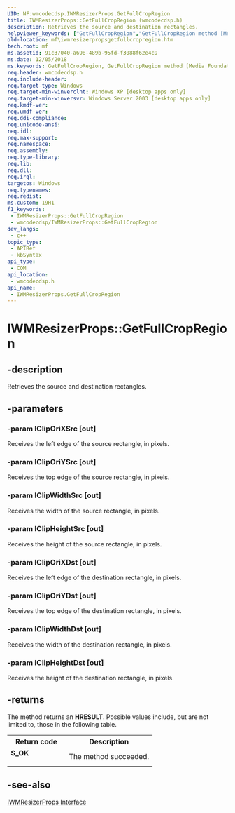 ```yaml
---
UID: NF:wmcodecdsp.IWMResizerProps.GetFullCropRegion
title: IWMResizerProps::GetFullCropRegion (wmcodecdsp.h)
description: Retrieves the source and destination rectangles.
helpviewer_keywords: ["GetFullCropRegion","GetFullCropRegion method [Media Foundation]","GetFullCropRegion method [Media Foundation]","IWMResizerProps interface","IWMResizerProps interface [Media Foundation]","GetFullCropRegion method","IWMResizerProps.GetFullCropRegion","IWMResizerProps::GetFullCropRegion","codecapi.iwmresizerpropsgetfullcropregion","mf.iwmresizerpropsgetfullcropregion","wmcodecdsp/IWMResizerProps::GetFullCropRegion"]
old-location: mf\iwmresizerpropsgetfullcropregion.htm
tech.root: mf
ms.assetid: 91c37040-a698-489b-95fd-f3088f62e4c9
ms.date: 12/05/2018
ms.keywords: GetFullCropRegion, GetFullCropRegion method [Media Foundation], GetFullCropRegion method [Media Foundation],IWMResizerProps interface, IWMResizerProps interface [Media Foundation],GetFullCropRegion method, IWMResizerProps.GetFullCropRegion, IWMResizerProps::GetFullCropRegion, codecapi.iwmresizerpropsgetfullcropregion, mf.iwmresizerpropsgetfullcropregion, wmcodecdsp/IWMResizerProps::GetFullCropRegion
req.header: wmcodecdsp.h
req.include-header: 
req.target-type: Windows
req.target-min-winverclnt: Windows XP [desktop apps only]
req.target-min-winversvr: Windows Server 2003 [desktop apps only]
req.kmdf-ver: 
req.umdf-ver: 
req.ddi-compliance: 
req.unicode-ansi: 
req.idl: 
req.max-support: 
req.namespace: 
req.assembly: 
req.type-library: 
req.lib: 
req.dll: 
req.irql: 
targetos: Windows
req.typenames: 
req.redist: 
ms.custom: 19H1
f1_keywords:
 - IWMResizerProps::GetFullCropRegion
 - wmcodecdsp/IWMResizerProps::GetFullCropRegion
dev_langs:
 - c++
topic_type:
 - APIRef
 - kbSyntax
api_type:
 - COM
api_location:
 - wmcodecdsp.h
api_name:
 - IWMResizerProps.GetFullCropRegion
---
```


# IWMResizerProps::GetFullCropRegion


## -description

Retrieves the source and destination rectangles.

## -parameters

### -param lClipOriXSrc [out]

Receives the left edge of the source rectangle, in pixels.

### -param lClipOriYSrc [out]

Receives the top edge of the source rectangle, in pixels.

### -param lClipWidthSrc [out]

Receives the width of the source rectangle, in pixels.

### -param lClipHeightSrc [out]

Receives the height of the source rectangle, in pixels.

### -param lClipOriXDst [out]

Receives the left edge of the destination rectangle, in pixels.

### -param lClipOriYDst [out]

Receives the top edge of the destination rectangle, in pixels.

### -param lClipWidthDst [out]

Receives the width of the destination rectangle, in pixels.

### -param lClipHeightDst [out]

Receives the height of the destination rectangle, in pixels.

## -returns

The method returns an <b>HRESULT</b>. Possible values include, but are not limited to, those in the following table.

<table>
<tr>
<th>Return code</th>
<th>Description</th>
</tr>
<tr>
<td width="40%">
<dl>
<dt><b>S_OK</b></dt>
</dl>
</td>
<td width="60%">
The method succeeded.

</td>
</tr>
</table>

## -see-also

<a href="https://docs.microsoft.com/windows/desktop/api/wmcodecdsp/nn-wmcodecdsp-iwmresizerprops">IWMResizerProps Interface</a>

